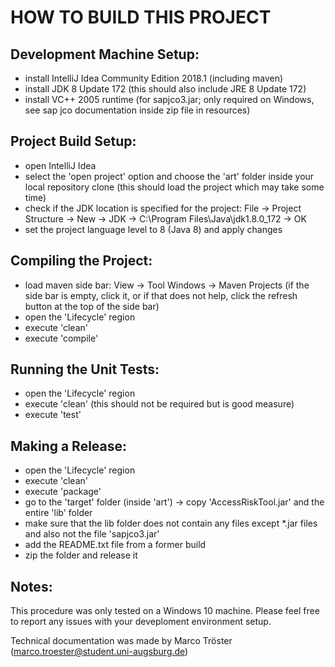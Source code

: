 # HOW TO BUILD THIS PROJECT

## Development Machine Setup:
- install IntelliJ Idea Community Edition 2018.1 (including maven)
- install JDK 8 Update 172 (this should also include JRE 8 Update 172)
- install VC++ 2005 runtime (for sapjco3.jar; only required on Windows, see sap jco documentation inside zip file in resources)

## Project Build Setup:
- open IntelliJ Idea
- select the 'open project' option and choose the 'art' folder inside your local repository clone (this should load the project which may take some time)
- check if the JDK location is specified for the project: File -> Project Structure -> New -> JDK -> C:\Program Files\Java\jdk1.8.0_172 -> OK
- set the project language level to 8 (Java 8) and apply changes

## Compiling the Project:
- load maven side bar: View -> Tool Windows -> Maven Projects (if the side bar is empty, click it, or if that does not help, click the refresh button at the top of the side bar)
- open the 'Lifecycle' region
- execute 'clean'
- execute 'compile'

## Running the Unit Tests:
- open the 'Lifecycle' region
- execute 'clean' (this should not be required but is good measure)
- execute 'test'

## Making a Release:
- open the 'Lifecycle' region
- execute 'clean'
- execute 'package'
- go to the 'target' folder (inside 'art') -> copy 'AccessRiskTool.jar' and the entire 'lib' folder
- make sure that the lib folder does not contain any files except *.jar files and also not the file 'sapjco3.jar'
- add the README.txt file from a former build
- zip the folder and release it

## Notes:
This procedure was only tested on a Windows 10 machine. Please feel free to report any issues with your deveploment environment setup.

Technical documentation was made by Marco Tröster (marco.troester@student.uni-augsburg.de)